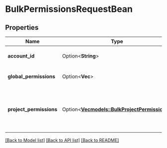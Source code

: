 # BulkPermissionsRequestBean

## Properties

Name | Type | Description | Notes
------------ | ------------- | ------------- | -------------
**account_id** | Option<**String**> | The account ID of a user. | [optional]
**global_permissions** | Option<**Vec<String>**> | Global permissions to look up. | [optional]
**project_permissions** | Option<[**Vec<models::BulkProjectPermissions>**](BulkProjectPermissions.md)> | Project permissions with associated projects and issues to look up. | [optional]

[[Back to Model list]](../README.md#documentation-for-models) [[Back to API list]](../README.md#documentation-for-api-endpoints) [[Back to README]](../README.md)


